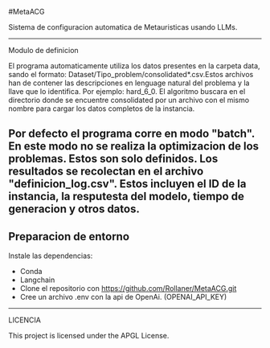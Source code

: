 #MetaACG

Sistema de configuracion automatica de Metauristicas usando LLMs. 

---
Modulo de definicion

El programa automaticamente utiliza los datos presentes en la carpeta data, sando el formato: Dataset/Tipo_problem/consolidated*.csv.Estos archivos han de contener las descripciones en lenguage natural del problema y la llave que lo identifica. Por ejemplo: hard_6_0. El algoritmo buscara en el directorio donde se encuentre consolidated por un archivo con el mismo nombre para cargar los datos completos de la instancia.

Por defecto el programa corre en modo "batch". En este modo no se realiza la optimizacion de los problemas. Estos son solo definidos. Los resultados se recolectan en el archivo "definicion_log.csv". Estos incluyen el ID de la instancia, la resputesta del modelo, tiempo de generacion y otros datos. 
---
## Preparacion de entorno

Instale las dependencias: 
 - Conda
 - Langchain
 - Clone el repositorio con https://github.com/Rollaner/MetaACG.git
 - Cree un archivo .env con la api de OpenAi. (OPENAI_API_KEY)

---
LICENCIA

This project is licensed under the APGL License.
